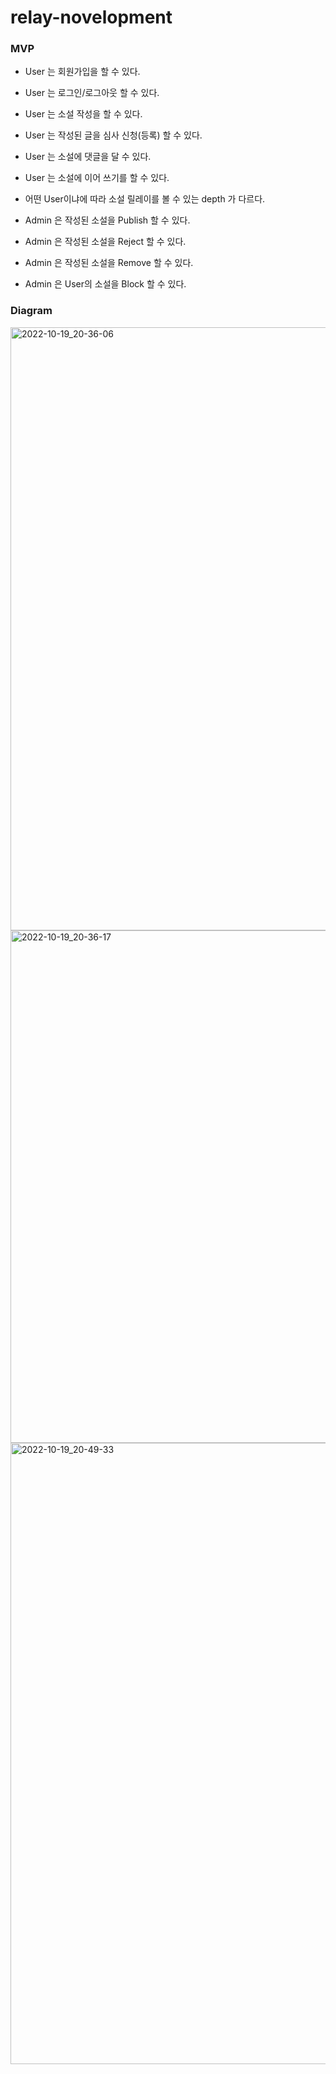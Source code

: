 # relay-novelopment


### MVP
- User 는 회원가입을 할 수 있다.
- User 는 로그인/로그아웃 할 수 있다.
- User 는 소설 작성을 할 수 있다.
- User 는 작성된 글을 심사 신청(등록) 할 수 있다.
- User 는 소설에 댓글을 달 수 있다.
- User 는 소설에 이어 쓰기를 할 수 있다.
- 어떤 User이냐에 따라 소설 릴레이를 볼 수 있는 depth 가 다르다.

- Admin 은 작성된 소설을 Publish 할 수 있다.
- Admin 은 작성된 소설을 Reject 할 수 있다.
- Admin 은 작성된 소설을 Remove 할 수 있다.
- Admin 은 User의 소설을 Block 할 수 있다.



### Diagram
<img width="965" alt="2022-10-19_20-36-06" src="https://user-images.githubusercontent.com/74708028/196680289-679924e2-cf96-469a-ad02-73865f96ff1b.png">

<img width="820" alt="2022-10-19_20-36-17" src="https://user-images.githubusercontent.com/74708028/196680360-b8222e6c-7c9c-4c9b-a2b5-9d51b4541310.png">

<img width="994" alt="2022-10-19_20-49-33" src="https://user-images.githubusercontent.com/74708028/196682868-8f7970a6-52df-45e6-acd1-01ea4bdbc2e4.png">
